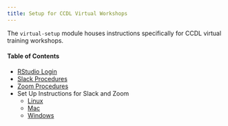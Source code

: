 ```yaml
---
title: Setup for CCDL Virtual Workshops
---
```


The `virtual-setup` module houses instructions specifically for CCDL virtual training workshops.

#### Table of Contents

* [RStudio Login](rstudio-login.md)
* [Slack Procedures](slack-procedures.md)
* [Zoom Procedures](zoom-procedures.md)
* Set Up Instructions for Slack and Zoom
  * [Linux](linux-instructions.md)
  * [Mac](mac-instructions.md)
  * [Windows](windows-instructions.md) 
